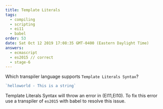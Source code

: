 ```yaml
---
title: Template Literals
tags:
  - compiling
  - scripting
  - ei11 
  - babel
order: 53
date: Sat Oct 12 2019 17:08:35 GMT-0400 (Eastern Daylight Time)
answers: 
  - ecmascript 
  - es2015 // correct
  - stage-6
---
```


Which transpiler language supports `Template Literals Syntax`?

```javascript
`helloworld - This is a string`
```

<!-- explanation -->

Template Literals Syntax will throw an error in (EI11,EI10). To fix this error use a transpiler of `es2015` with babel to resolve this issue. 
